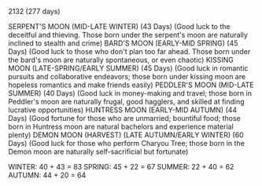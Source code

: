 2132 (277 days)

SERPENT'S MOON (MID-LATE WINTER) (43 Days) (Good luck to the deceitful and thieving.  Those born under the serpent's
                                            moon are naturally inclined to stealth and crime)
BARD'S MOON (EARLY-MID SPRING) (45 Days) (Good luck to those who don't plan too far ahead.  Those born under the
                                                bard's moon are naturally spontaneous, or even chaotic)
KISSING MOON (LATE-SPRING/EARLY SUMMER) (45 Days) (Good luck in romantic pursuits and collaborative endeavors; those born
                                                under kissing moon are hopeless romantics and make friends easily)
PEDDLER'S MOON (MID-LATE SUMMER) (40 Days) (Good luck in money-making and travel; those born in Peddler's moon are naturally
                                        frugal, good hagglers, and skilled at finding lucrative opportunities)
HUNTRESS MOON (EARLY-MID AUTUMN) (44 Days) (Good fortune for those who are unmarried; bountiful food; those born in
                                        Huntress moon are natural bachelors and experience material plenty)
DEMON MOON (HARVEST) (LATE AUTUMN/EARLY WINTER) (60 Days) (Good luck for those who perform Charyou Tree;
                                                      those born in the Demon moon are naturally self-sacrificial
                                                      but fortunate)

WINTER: 40 + 43 = 83
SPRING: 45 + 22 = 67
SUMMER: 22 + 40 = 62
AUTUMN: 44 + 20 = 64